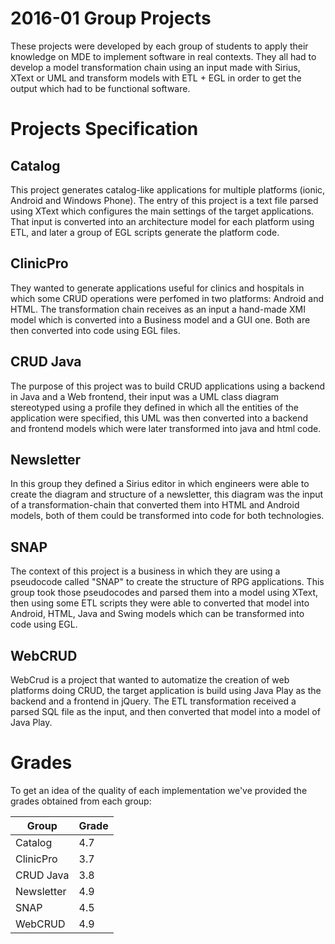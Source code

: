 # 2016-01 Group Projects
These projects were developed by each group of students to apply their knowledge on MDE to implement software in real contexts. They all had to develop a model transformation chain using an input made with Sirius, XText or UML and transform models with ETL + EGL in order to get the output which had to be functional software.

# Projects Specification
## Catalog
This project generates catalog-like applications for multiple platforms (ionic, Android and Windows Phone). The entry of this project is a text file parsed using XText which configures the main settings of the target applications. That input is converted into an architecture model for each platform using ETL, and later a group of EGL scripts generate the platform code.

## ClinicPro
They wanted to generate applications useful for clinics and hospitals in which some CRUD operations were perfomed in two platforms: Android and HTML. The transformation chain receives as an input a hand-made XMI model which is converted into a Business model and a GUI one. Both are then converted into code using EGL files.

## CRUD Java
The purpose of this project was to build CRUD applications using a backend in Java and a Web frontend, their input was a UML class diagram stereotyped using a profile they defined in which all the entities of the application were specified, this UML was then converted into a backend and frontend models which were later transformed into java and html code.

## Newsletter
In this group they defined a Sirius editor in which engineers were able to create the diagram and structure of a newsletter, this diagram was the input of a transformation-chain that converted them into HTML and Android models, both of them could be transformed into code for both technologies.

## SNAP
The context of this project is a business in which they are using a pseudocode called "SNAP" to create the structure of RPG applications. This group took those pseudocodes and parsed them into a model using XText, then using some ETL scripts they were able to converted that model into Android, HTML, Java and Swing models which can be transformed into code using EGL.

## WebCRUD
WebCrud is a project that wanted to automatize the creation of web platforms doing CRUD, the target application is build using Java Play as the backend and a frontend in jQuery. The ETL transformation received a parsed SQL file as the input, and then converted that model into a model of Java Play.

# Grades
To get an idea of the quality of each implementation we've provided the grades obtained from each group:

|Group      |Grade|
------------|-----|
|Catalog    | 4.7 |
|ClinicPro  | 3.7 |
|CRUD Java  | 3.8 |
|Newsletter | 4.9 |
|SNAP       | 4.5 |
|WebCRUD    | 4.9 |
